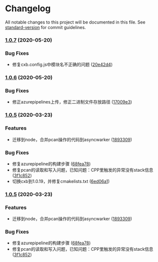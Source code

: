 # Changelog

All notable changes to this project will be documented in this file. See [standard-version](https://github.com/conventional-changelog/standard-version) for commit guidelines.

### [1.0.7](https://github.com/pass0a/pcan/compare/v1.0.6...v1.0.7) (2020-05-20)


### Bug Fixes

* 修复cxb.config.js中模块名不正确的问题 ([20e42d4](https://github.com/pass0a/pcan/commit/20e42d4ddb0303572faded9ca86823fa036412ca))

### [1.0.6](https://github.com/pass0a/pcan/compare/v1.0.5...v1.0.6) (2020-05-20)


### Bug Fixes

* 修正azurepipelines上传，修正二进制文件存放路径 ([17009e3](https://github.com/pass0a/pcan/commit/17009e354a830af3b6bcbec6bba8db6aa12ee498))

### [1.0.5](https://github.com/pass0a/pcan/compare/v1.0.2...v1.0.5) (2020-03-23)


### Features

* 迁移到node，合并pcan操作的代码到asyncwarker ([1893309](https://github.com/pass0a/pcan/commit/1893309ef153846f506be4a1bb0b4d12c7e4b84e))


### Bug Fixes

* 修复azurepipeline的构建步骤 ([68fea78](https://github.com/pass0a/pcan/commit/68fea78637e003971ce07f497f92e57efa509edf))
* 修复pcan的读取和写入问题，已知问题：CPP里触发的异常没有stack信息 ([3f1c852](https://github.com/pass0a/pcan/commit/3f1c85281e44ca0c067bac52dfca5628bc3bb54e))
* 切换cxb到1.0.19，并修复cmakelists.txt ([6ed06a1](https://github.com/pass0a/pcan/commit/6ed06a187d809ef8f625cd8888007c0926d40abf))

### [1.0.5](https://github.com/pass0a/pcan/compare/v1.0.2...v1.0.5) (2020-03-23)


### Features

* 迁移到node，合并pcan操作的代码到asyncwarker ([1893309](https://github.com/pass0a/pcan/commit/1893309ef153846f506be4a1bb0b4d12c7e4b84e))


### Bug Fixes

* 修复azurepipeline的构建步骤 ([68fea78](https://github.com/pass0a/pcan/commit/68fea78637e003971ce07f497f92e57efa509edf))
* 修复pcan的读取和写入问题，已知问题：CPP里触发的异常没有stack信息 ([3f1c852](https://github.com/pass0a/pcan/commit/3f1c85281e44ca0c067bac52dfca5628bc3bb54e))

